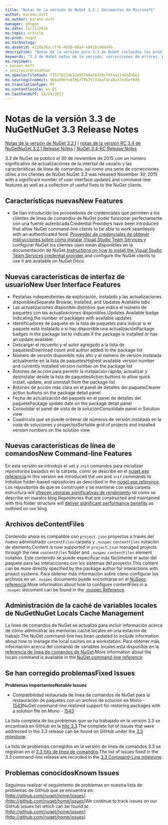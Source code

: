 ```yaml
---
title: "Notas de la versión de NuGet 3.3 | Documentos de Microsoft"
author: karann-msft
ms.author: karann-msft
manager: ghogen
ms.date: 11/11/2016
ms.topic: article
ms.prod: nuget
ms.technology: 
ms.assetid: 4110a36a-cffe-4038-8da4-e841bce6e94b
description: "Notas de la versión para 3.3 de NuGet incluidos los problemas conocidos, correcciones de errores, las funciones agregadas y dcr."
keywords: "3.3 de NuGet notas de la versión, correcciones de errores, problemas, conocidos agregan características, DCR"
ms.reviewer:
- karann-msft
- unniravindranathan
ms.openlocfilehash: f35f7621db324957b0af8329cf9faa11493835e2
ms.sourcegitcommit: d0ba99bfe019b779b75731bafdca8a37e35ef0d9
ms.translationtype: MT
ms.contentlocale: es-ES
ms.lasthandoff: 12/14/2017
---
```

# <a name="nuget-33-release-notes"></a><span data-ttu-id="91b55-104">Notas de la versión 3.3 de NuGet</span><span class="sxs-lookup"><span data-stu-id="91b55-104">NuGet 3.3 Release Notes</span></span>

<span data-ttu-id="91b55-105">[Notas de la versión de NuGet 3.2.1](../release-notes/nuget-3.2.1.md) | [notas de la versión RC 3.4 de NuGet](../release-notes/nuget-3.4-RC.md)</span><span class="sxs-lookup"><span data-stu-id="91b55-105">[NuGet 3.2.1 Release Notes](../release-notes/nuget-3.2.1.md) | [NuGet 3.4-RC Release Notes](../release-notes/nuget-3.4-RC.md)</span></span>

<span data-ttu-id="91b55-106">3.3 de NuGet se publicó el 30 de noviembre de 2015 con un número significativo de actualizaciones de la interfaz de usuario y las características de línea de comandos, así como una serie de correcciones útiles a los clientes de NuGet.</span><span class="sxs-lookup"><span data-stu-id="91b55-106">NuGet 3.3 was released November 30, 2015 with a significant number of user interface updates and command-line features as well as a collection of useful fixes to the NuGet clients.</span></span>

## <a name="new-features"></a><span data-ttu-id="91b55-107">Características nuevas</span><span class="sxs-lookup"><span data-stu-id="91b55-107">New Features</span></span>

* <span data-ttu-id="91b55-108">Se han introducido los proveedores de credenciales que permiten a los clientes de línea de comandos de NuGet poder funcionar perfectamente con una fuente autenticada.</span><span class="sxs-lookup"><span data-stu-id="91b55-108">Credential Providers have been introduced that allow NuGet command-line clients to be able to work seamlessly with an authenticated feed.</span></span> <span data-ttu-id="91b55-109">[Proveedor de credenciales de obtener instrucciones sobre cómo instalar Visual Studio Team Services ](../API/nuget-exe-Credential-Providers.md) y configurar NuGet los clientes usen están disponibles en la documentación de NuGet.</span><span class="sxs-lookup"><span data-stu-id="91b55-109">[Instructions on how to install the Visual Studio Team Services credential provider ](../API/nuget-exe-Credential-Providers.md) and configure the NuGet clients to use it are available on NuGet Docs.</span></span>

## <a name="new-user-interface-features"></a><span data-ttu-id="91b55-110">Nuevas características de interfaz de usuario</span><span class="sxs-lookup"><span data-stu-id="91b55-110">New User Interface Features</span></span>

* <span data-ttu-id="91b55-111">Pestañas independientes de exploración, instalado y las actualizaciones disponibles</span><span class="sxs-lookup"><span data-stu-id="91b55-111">Separate Browse, Installed, and Updates Available tabs</span></span>
* <span data-ttu-id="91b55-112">Las actualizaciones disponible distintivo que indica el número de paquetes con las actualizaciones disponibles.</span><span class="sxs-lookup"><span data-stu-id="91b55-112">Updates Available badge indicating the number of packages with available updates</span></span>
* <span data-ttu-id="91b55-113">Identificadores de paquete en la lista de paquetes para indicar si el paquete está instalado o si hay disponible una actualización</span><span class="sxs-lookup"><span data-stu-id="91b55-113">Package badges in the package list to indicate if the package is installed or has an update available</span></span>
* <span data-ttu-id="91b55-114">Descargar el recuento y el autor agregado a la lista de paquetes</span><span class="sxs-lookup"><span data-stu-id="91b55-114">Download count and author added to the package list</span></span>
* <span data-ttu-id="91b55-115">Número de versión disponible más alto y el número de versión instalada actualmente en la lista de paquetes</span><span class="sxs-lookup"><span data-stu-id="91b55-115">Highest available version number and currently installed version number on the package list</span></span>
* <span data-ttu-id="91b55-116">Botones de acción para permitir la instalación rápida, actualizar y desinstalar desde la lista de paquetes</span><span class="sxs-lookup"><span data-stu-id="91b55-116">Action buttons to allow quick install, update, and uninstall from the package list</span></span>
* <span data-ttu-id="91b55-117">Botones de acción más clara en el panel de detalles del paquete</span><span class="sxs-lookup"><span data-stu-id="91b55-117">Clearer action buttons on the package detail panel</span></span>
* <span data-ttu-id="91b55-118">Fecha de actualización del paquete en el panel de detalles del paquete</span><span class="sxs-lookup"><span data-stu-id="91b55-118">Package update date on the package detail panel</span></span>
* <span data-ttu-id="91b55-119">Consolidar el panel de vista de la solución</span><span class="sxs-lookup"><span data-stu-id="91b55-119">Consolidate panel in Solution view</span></span>
* <span data-ttu-id="91b55-120">Cuadrícula que se puede ordenar de números de versión instalada en la vista de soluciones y proyectos</span><span class="sxs-lookup"><span data-stu-id="91b55-120">Sortable grid of projects and installed version numbers on the solution view</span></span>

## <a name="new-command-line-features"></a><span data-ttu-id="91b55-121">Nuevas características de línea de comandos</span><span class="sxs-lookup"><span data-stu-id="91b55-121">New Command-line Features</span></span>

<span data-ttu-id="91b55-122">En esta versión se introdujo el `add` y `init` comandos para inicializar repositorios basados en la carpeta, como se describe en el [nuget.exe referencia](../tools/nuget-exe-cli-reference.md).</span><span class="sxs-lookup"><span data-stu-id="91b55-122">In this version we introduced the `add` and `init` commands to initialize folder-based repositories as described in the [nuget.exe reference](../tools/nuget-exe-cli-reference.md).</span></span> <span data-ttu-id="91b55-123">Los repositorios de que se construyen y se mantiene con esta carpeta estructura will [ofrecen ventajas significativas de rendimiento](http://blog.nuget.org/20150922/Accelerate-Package-Source.html) tal como se describe en nuestro blog.</span><span class="sxs-lookup"><span data-stu-id="91b55-123">Repositories that are constructed and maintained with this folder structure will [deliver significant performance benefits](http://blog.nuget.org/20150922/Accelerate-Package-Source.html) as outlined on our blog.</span></span>

## <a name="contentfiles"></a><span data-ttu-id="91b55-124">Archivos de</span><span class="sxs-lookup"><span data-stu-id="91b55-124">ContentFiles</span></span>

<span data-ttu-id="91b55-125">Contenido ahora es compatible con `project.json` proyectos a través del nuevo administrado `contentFiles` carpeta y `.nuspec` `contentFiles` notación de elemento.</span><span class="sxs-lookup"><span data-stu-id="91b55-125">Content is now supported in `project.json` managed projects through the new `contentFiles` folder and `.nuspec` `contentFiles` element notation.</span></span>  <span data-ttu-id="91b55-126">Este contenido se puede especificar más fácilmente el autor del paquete para las interacciones con los sistemas del proyecto.</span><span class="sxs-lookup"><span data-stu-id="91b55-126">This content can be more directly specified by the package author for interactions with project systems.</span></span>  <span data-ttu-id="91b55-127">Para obtener más información sobre cómo configurar los archivos en un `.nuspec` documento puede encontrarse en el [NuSpec referencia](../schema/nuspec.md).</span><span class="sxs-lookup"><span data-stu-id="91b55-127">More information about how to configure contentFiles in a `.nuspec` document can be found in the [.nuspec Reference](../schema/nuspec.md).</span></span>

## <a name="nuget-locals-cache-management"></a><span data-ttu-id="91b55-128">Administración de la caché de variables locales de NuGet</span><span class="sxs-lookup"><span data-stu-id="91b55-128">NuGet Locals Cache Management</span></span>

<span data-ttu-id="91b55-129">La línea de comandos de NuGet se actualizó para incluir información acerca de cómo administrar las memorias caché locales en una estación de trabajo.</span><span class="sxs-lookup"><span data-stu-id="91b55-129">The NuGet command-line has been updated to include information about how to manage the local caches on a workstation.</span></span>  <span data-ttu-id="91b55-130">Para obtener más información acerca del comando de variables locales está disponible en la [referencia de línea de comandos de NuGet](../tools/cli-ref-locals.md).</span><span class="sxs-lookup"><span data-stu-id="91b55-130">More information about the locals command is available in the [NuGet command-line reference](../tools/cli-ref-locals.md).</span></span>

## <a name="fixed-issues"></a><span data-ttu-id="91b55-131">Se han corregido problemas</span><span class="sxs-lookup"><span data-stu-id="91b55-131">Fixed Issues</span></span>

<span data-ttu-id="91b55-132">**Problemas importantes**</span><span class="sxs-lookup"><span data-stu-id="91b55-132">**Notable Issues**</span></span>

* <span data-ttu-id="91b55-133">Compatibilidad restaurada de línea de comandos de NuGet para la restauración de paquetes con un archivo de solución en Mono - [1543](https://github.com/NuGet/Home/issues/1543)</span><span class="sxs-lookup"><span data-stu-id="91b55-133">NuGet command-line restored support for restoring packages with a solution file on Mono - [1543](https://github.com/NuGet/Home/issues/1543)</span></span>

<span data-ttu-id="91b55-134">La lista completa de los problemas que se ha trabajado en la versión 3.3 se encontrará en GitHub en la [hito 3.3](https://github.com/NuGet/Home/issues?q=is%3Aissue+milestone%3A3.3.0+is%3Aclosed).</span><span class="sxs-lookup"><span data-stu-id="91b55-134">The complete list of issues that were addressed in the 3.3 release can be found on GitHub under the [3.3 milestone](https://github.com/NuGet/Home/issues?q=is%3Aissue+milestone%3A3.3.0+is%3Aclosed).</span></span>

<span data-ttu-id="91b55-135">La lista de problemas corregidos en la versión de línea de comandos 3.3 se registran en el [3.3 hito de línea de comandos](https://github.com/NuGet/Home/issues?q=is%3Aissue+is%3Aclosed+milestone%3A3.3.0-commandline).</span><span class="sxs-lookup"><span data-stu-id="91b55-135">The list of issues fixed in the 3.3 command-line release are recorded in the [3.3 Command-Line milestone](https://github.com/NuGet/Home/issues?q=is%3Aissue+is%3Aclosed+milestone%3A3.3.0-commandline).</span></span>

## <a name="known-issues"></a><span data-ttu-id="91b55-136">Problemas conocidos</span><span class="sxs-lookup"><span data-stu-id="91b55-136">Known Issues</span></span>

<span data-ttu-id="91b55-137">Seguimos realizar el seguimiento de problemas en nuestra lista de problemas de GitHub que se encuentra en: [http://github.com/nuget/home/issues](http://github.com/nuget/home/issues)</span><span class="sxs-lookup"><span data-stu-id="91b55-137">We continue to track issues on our GitHub issues list which can be found at: [http://github.com/nuget/home/issues](http://github.com/nuget/home/issues)</span></span>